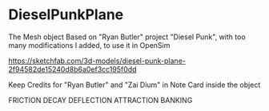 # DieselPunkPlane

The Mesh object Based on "Ryan Butler" project "Diesel Punk", with too many modifications I added, to use it in OpenSim

https://sketchfab.com/3d-models/diesel-punk-plane-2f94582de15240d8b6a0ef3cc195f0dd

Keep Credits for "Ryan Butler" and "Zai Dium" in Note Card inside the object

FRICTION
DECAY
DEFLECTION
ATTRACTION
BANKING